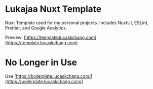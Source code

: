 # Lukajaa Nuxt Template

Nuxt Template used for my personal projects. Includes NuxtUI, ESLint, Prettier, and Google Analytics.

Preview: [https://template.lucaskchang.com](https://template.lucaskchang.com)

# No Longer in Use
Use [https://boilerplate.lucaskchang.com/](https://boilerplate.lucaskchang.com/)
